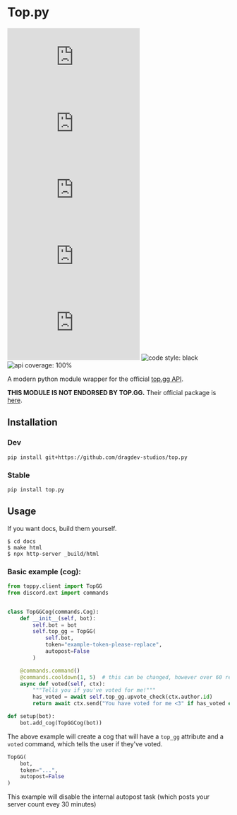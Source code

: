 # Top.py
![issues: unresolved](https://img.shields.io/github/issues/dragdev-studios/top.py?style=flat-square)
![pull requests: unresolved](https://img.shields.io/github/issues-pr/dragdev-studios/top.py?style=flat-square)
![version: unresolved](https://img.shields.io/pypi/v/top.py?style=flat-square)
![supported python versions: unresolved](https://img.shields.io/pypi/pyversions/top.py?style=flat-square)
![downloads: unresolved](https://img.shields.io/pypi/dw/top.py?style=flat-square)
![code style: black](https://img.shields.io/badge/code%20style-black-black?style=flat-square)
![api coverage: 100%](https://img.shields.io/badge/top.gg%20api%20coverage-100%25-blue?style=flat-square)


A modern python module wrapper for the official [top.gg API](https://docs.top.gg).

**THIS MODULE IS NOT ENDORSED BY TOP.GG.** Their official package is [here](https://pypi.org/project/dblpy).


## Installation
### Dev
```shell
pip install git+https://github.com/dragdev-studios/top.py
```
### Stable
```shell
pip install top.py
```

## Usage
If you want docs, build them yourself.
```shell
$ cd docs
$ make html
$ npx http-server _build/html
```

### Basic example (cog):
```python
from toppy.client import TopGG
from discord.ext import commands


class TopGGCog(commands.Cog):
    def __init__(self, bot):
        self.bot = bot
        self.top_gg = TopGG(
            self.bot,
            token="example-token-please-replace",
            autopost=False
        )

    @commands.command()
    @commands.cooldown(1, 5)  # this can be changed, however over 60 requests per minute will get you blocked.
    async def voted(self, ctx):
        """Tells you if you've voted for me!"""
        has_voted = await self.top_gg.upvote_check(ctx.author.id)
        return await ctx.send("You have voted for me <3" if has_voted else "No, you haven't. Please vote!")

def setup(bot):
    bot.add_cog(TopGGCog(bot))
```
The above example will create a cog that will have a `top_gg` attribute and a `voted` command, which tells the user if
they've voted.

```python
TopGG(
    bot,
    token="...",
    autopost=False
)
```
This example will disable the internal autopost task (which posts your server count evey 30 minutes)
